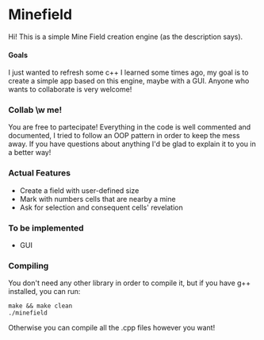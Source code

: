 # Minefield
Hi! This is a simple Mine Field creation engine (as the description says).

#### Goals
I just wanted to refresh some c++ I learned some times ago, my goal 
is to create a simple app based on this engine, maybe with a GUI.
Anyone who wants to collaborate is very welcome!

### Collab \w me!
You are free to partecipate! Everything in the code is well commented and documented, 
I tried to follow an OOP pattern in order to keep the mess away. If you have questions 
about anything I'd be glad to explain it to you in a better way!

### Actual Features
* Create a field with user-defined size
* Mark with numbers cells that are nearby a mine
* Ask for selection and consequent cells' revelation

### To be implemented
* GUI

### Compiling
You don't need any other library in order to compile it, but if you have g++ installed, you can run:
```
make && make clean
./minefield
```
Otherwise you can compile all the .cpp files however you want!
